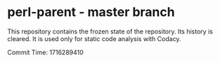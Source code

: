 # perl-parent - master branch

This repository contains the frozen state of the repository.
Its history is cleared. It is used only for static code
analysis with Codacy.

Commit Time: 1716289410